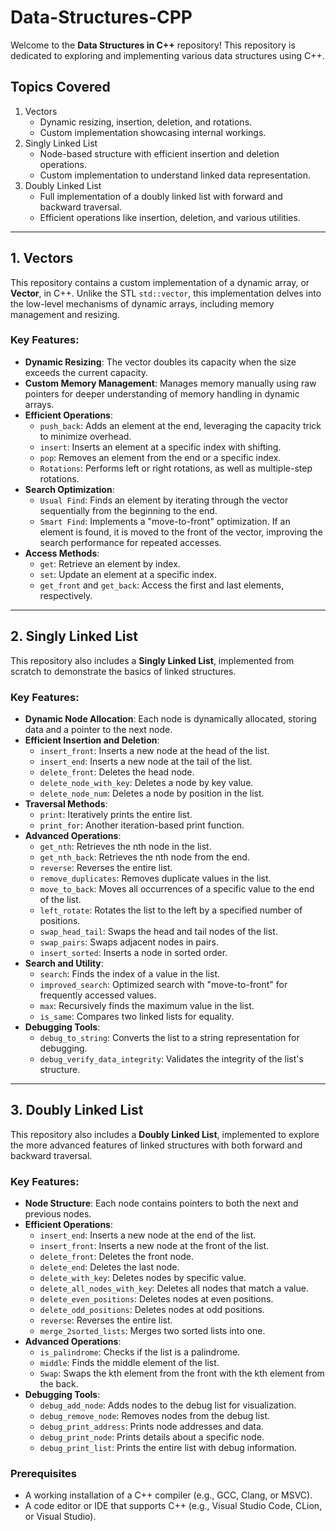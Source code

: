 # Data-Structures-CPP

Welcome to the **Data Structures in C++** repository! This repository is dedicated to exploring and implementing various data structures using C++.

## Topics Covered

1. Vectors  
   - Dynamic resizing, insertion, deletion, and rotations.  
   - Custom implementation showcasing internal workings.  
2. Singly Linked List  
   - Node-based structure with efficient insertion and deletion operations.  
   - Custom implementation to understand linked data representation.  
3. Doubly Linked List  
   - Full implementation of a doubly linked list with forward and backward traversal.
   - Efficient operations like insertion, deletion, and various utilities.

---

## 1. Vectors

This repository contains a custom implementation of a dynamic array, or **Vector**, in C++. Unlike the STL `std::vector`, this implementation delves into the low-level mechanisms of dynamic arrays, including memory management and resizing.

### Key Features:
- **Dynamic Resizing**: The vector doubles its capacity when the size exceeds the current capacity.  
- **Custom Memory Management**: Manages memory manually using raw pointers for deeper understanding of memory handling in dynamic arrays.  
- **Efficient Operations**:
  - `push_back`: Adds an element at the end, leveraging the capacity trick to minimize overhead.
  - `insert`: Inserts an element at a specific index with shifting.
  - `pop`: Removes an element from the end or a specific index.
  - `Rotations`: Performs left or right rotations, as well as multiple-step rotations.  
- **Search Optimization**:
  - `Usual Find`: Finds an element by iterating through the vector sequentially from the beginning to the end.
  - `Smart Find`: Implements a "move-to-front" optimization. If an element is found, it is moved to the front of the vector, improving the search performance for repeated accesses.
- **Access Methods**:
  - `get`: Retrieve an element by index.
  - `set`: Update an element at a specific index.
  - `get_front` and `get_back`: Access the first and last elements, respectively.

---

## 2. Singly Linked List

This repository also includes a **Singly Linked List**, implemented from scratch to demonstrate the basics of linked structures.

### Key Features:
- **Dynamic Node Allocation**: Each node is dynamically allocated, storing data and a pointer to the next node.  
- **Efficient Insertion and Deletion**:
  - `insert_front`: Inserts a new node at the head of the list.
  - `insert_end`: Inserts a new node at the tail of the list.
  - `delete_front`: Deletes the head node.
  - `delete_node_with_key`: Deletes a node by key value.
  - `delete_node_num`: Deletes a node by position in the list.
- **Traversal Methods**:
  - `print`: Iteratively prints the entire list.
  - `print_for`: Another iteration-based print function.
- **Advanced Operations**:
  - `get_nth`: Retrieves the nth node in the list.
  - `get_nth_back`: Retrieves the nth node from the end.
  - `reverse`: Reverses the entire list.
  - `remove_duplicates`: Removes duplicate values in the list.
  - `move_to_back`: Moves all occurrences of a specific value to the end of the list.
  - `left_rotate`: Rotates the list to the left by a specified number of positions.
  - `swap_head_tail`: Swaps the head and tail nodes of the list.
  - `swap_pairs`: Swaps adjacent nodes in pairs.
  - `insert_sorted`: Inserts a node in sorted order.
- **Search and Utility**:
  - `search`: Finds the index of a value in the list.
  - `improved_search`: Optimized search with "move-to-front" for frequently accessed values.
  - `max`: Recursively finds the maximum value in the list.
  - `is_same`: Compares two linked lists for equality.
- **Debugging Tools**:
  - `debug_to_string`: Converts the list to a string representation for debugging.
  - `debug_verify_data_integrity`: Validates the integrity of the list's structure.

---

## 3. Doubly Linked List

This repository also includes a **Doubly Linked List**, implemented to explore the more advanced features of linked structures with both forward and backward traversal.

### Key Features:
- **Node Structure**: Each node contains pointers to both the next and previous nodes.
- **Efficient Operations**:
  - `insert_end`: Inserts a new node at the end of the list.
  - `insert_front`: Inserts a new node at the front of the list.
  - `delete_front`: Deletes the front node.
  - `delete_end`: Deletes the last node.
  - `delete_with_key`: Deletes nodes by specific value.
  - `delete_all_nodes_with_key`: Deletes all nodes that match a value.
  - `delete_even_positions`: Deletes nodes at even positions.
  - `delete_odd_positions`: Deletes nodes at odd positions.
  - `reverse`: Reverses the entire list.
  - `merge_2sorted_lists`: Merges two sorted lists into one.
- **Advanced Operations**:
  - `is_palindrome`: Checks if the list is a palindrome.
  - `middle`: Finds the middle element of the list.
  - `Swap`: Swaps the kth element from the front with the kth element from the back.
- **Debugging Tools**:
  - `debug_add_node`: Adds nodes to the debug list for visualization.
  - `debug_remove_node`: Removes nodes from the debug list.
  - `debug_print_address`: Prints node addresses and data.
  - `debug_print_node`: Prints details about a specific node.
  - `debug_print_list`: Prints the entire list with debug information.

### Prerequisites
- A working installation of a C++ compiler (e.g., GCC, Clang, or MSVC).
- A code editor or IDE that supports C++ (e.g., Visual Studio Code, CLion, or Visual Studio).

